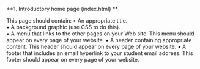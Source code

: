 **1. Introductory home page (index.html) **

This page should contain: 
•  An appropriate title.  
•  A background graphic (use CSS to do this).   
•  A menu that links to the other pages on your Web site. This menu should appear on every 
page of your website. 
•  A header containing appropriate content.  This header should appear on every page of your 
website. 
•  A footer that includes an email hyperlink to your student email address.  This footer should 
appear on every page of your website. 
